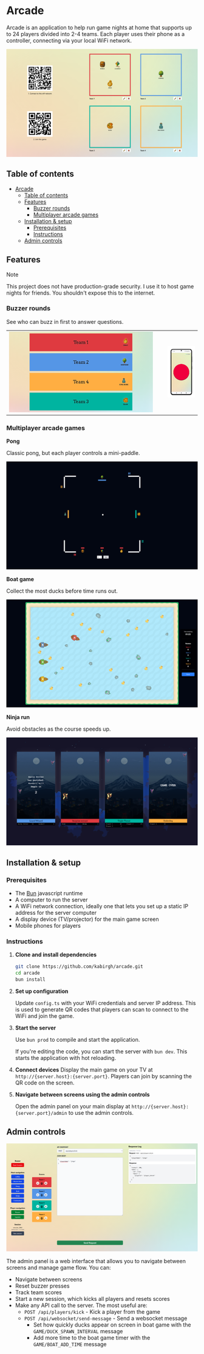 # Arcade

Arcade is an application to help run game nights at home that supports up to 24 players divided into 2-4 teams. Each player uses their phone as a controller, connecting via your local WiFi network.

![](./docs/lobby.png)

## Table of contents
- [Arcade](#arcade)
  - [Table of contents](#table-of-contents)
  - [Features](#features)
    - [Buzzer rounds](#buzzer-rounds)
    - [Multiplayer arcade games](#multiplayer-arcade-games)
  - [Installation \& setup](#installation--setup)
    - [Prerequisites](#prerequisites)
    - [Instructions](#instructions)
  - [Admin controls](#admin-controls)

## Features

> [!NOTE]
> This project does not have production-grade security. I use it to host game nights for friends. You shouldn't expose this to the internet.

### Buzzer rounds
See who can buzz in first to answer questions.

<table>
  <tr>
    <td width="78%"><img src="./docs/buzzer-host.png" alt="Buzzer host" width="100%"></td>
    <td width="5%"></td>
    <td width="22%"><img src="./docs/buzzer-portrait.png" alt="Buzzer portrait" width="100%"></td>
  </tr>
</table>

### Multiplayer arcade games

**Pong**

Classic pong, but each player controls a mini-paddle.

![](./docs/pong.png)

**Boat game**

Collect the most ducks before time runs out.

![](./docs/boat.png)

**Ninja run**

Avoid obstacles as the course speeds up.

![](./docs/ninja.png)



## Installation & setup

### Prerequisites
- The [Bun](https://bun.sh) javascript runtime
- A computer to run the server
- A WiFi network connection, ideally one that lets you set up a static IP address for the server computer
- A display device (TV/projector) for the main game screen
- Mobile phones for players

### Instructions
1. **Clone and install dependencies**

   ```bash
   git clone https://github.com/kabirgh/arcade.git
   cd arcade
   bun install
   ```

1. **Set up configuration**

   Update `config.ts` with your WiFi credentials and server IP address. This is used to generate QR codes that players can scan to connect to the WiFi and join the game.

1. **Start the server**

   Use `bun prod` to compile and start the application.

   If you're editing the code, you can start the server with `bun dev`. This starts the application with hot reloading.

1. **Connect devices**
  Display the main game on your TV at `http://{server.host}:{server.port}`. Players can join by scanning the QR code on the screen.

1. **Navigate between screens using the admin controls**

   Open the admin panel on your main display at `http://{server.host}:{server.port}/admin` to use the admin controls.

## Admin controls

![](./docs/admin.png)

The admin panel is a web interface that allows you to navigate between screens and manage game flow. You can:
- Navigate between screens
- Reset buzzer presses
- Track team scores
- Start a new session, which kicks all players and resets scores
- Make any API call to the server. The most useful are:
  - `POST /api/players/kick` - Kick a player from the game
  - `POST /api/websocket/send-message` - Send a websocket message
    - Set how quickly ducks appear on screen in boat game with the `GAME/DUCK_SPAWN_INTERVAL` message
    - Add more time to the boat game timer with the `GAME/BOAT_ADD_TIME` message
